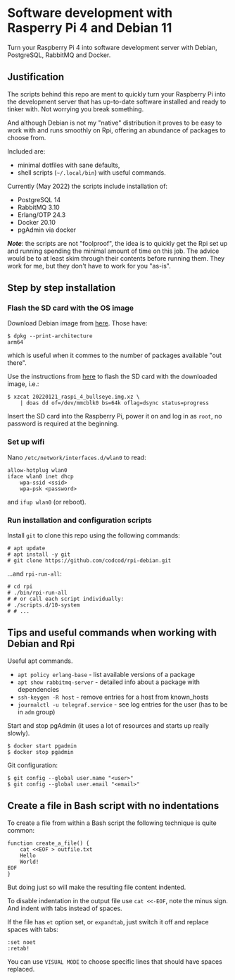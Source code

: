 # Software development with Rasperry Pi 4 and Debian 11

Turn your Raspberry Pi 4 into software development server with Debian,
PostgreSQL, RabbitMQ and Docker.

## Justification

The scripts behind this repo are ment to quickly turn your Raspberry Pi into
the development server that has up-to-date software installed and ready to
tinker with. Not worrying you break something.

And although Debian is not my "native" distribution it proves to be easy to
work with and runs smoothly on Rpi, offering an abundance of packages to choose
from.

Included are:

- minimal dotfiles with sane defaults,
- shell scripts (`~/.local/bin`) with useful commands.

Currently (May 2022) the scripts include installation of:

- PostgreSQL 14
- RabbitMQ 3.10
- Erlang/OTP 24.3
- Docker 20.10
- pgAdmin via docker

***Note***: the scripts are not "foolproof", the idea is to quickly get the Rpi
set up and running spending the minimal amount of time on this job. The advice
would be to at least skim through their contents before running them. They work
for me, but they don't have to work for you "as-is".

## Step by step installation

### Flash the SD card with the OS image

Download Debian image from [here](https://raspi.debian.net/tested-images).
Those have:

```shell
$ dpkg --print-architecture
arm64
```

which is useful when it commes to the number of packages available "out there".

Use the instructions from [here](https://raspi.debian.net/how-to-image/)
to flash the SD card with the downloaded image, i.e.:

```shell
$ xzcat 20220121_raspi_4_bullseye.img.xz \
    | doas dd of=/dev/mmcblk0 bs=64k oflag=dsync status=progress
```

Insert the SD card into the Raspberry Pi, power it on and log in as `root`, no
password is required at the beginning.

### Set up wifi

Nano `/etc/network/interfaces.d/wlan0` to read:

```text
allow-hotplug wlan0
iface wlan0 inet dhcp
    wpa-ssid <ssid>
    wpa-psk <password>
```

and `ifup wlan0` (or reboot).

### Run installation and configuration scripts

Install `git` to clone this repo using the following commands:

```shell
# apt update
# apt install -y git
# git clone https://github.com/codcod/rpi-debian.git
```
...and `rpi-run-all`:

```shell
# cd rpi
# ./bin/rpi-run-all
# # or call each script individually:
# ./scripts.d/10-system
# # ...
```

## Tips and useful commands when working with Debian and Rpi

Useful apt commands.

- `apt policy erlang-base` - list available versions of a package
- `apt show rabbitmq-server` - detailed info about a package with dependencies
- `ssh-keygen -R host` - remove entries for a host from known_hosts
- `journalctl -u telegraf.service` - see log entries for the user (has to be in
  `adm` group)

Start and stop pgAdmin (it uses a lot of resources and starts up really slowly).

```shell
$ docker start pgadmin
$ docker stop pgadmin
```

Git configuration:

```shell
$ git config --global user.name "<user>"
$ git config --global user.email "<email>"
```

## Create a file in Bash script with no indentations

To create a file from within a Bash script the following technique is quite
common:

```shell
function create_a_file() {
    cat <<EOF > outfile.txt
    Hello
	World!
EOF
}
```

But doing just so will make the resulting file content indented.

To disable indentation in the output file use `cat <<-EOF`, note the minus
sign. And indent with tabs instead of spaces.

If the file has `et` option set, or `expandtab`, just switch it off and
replace spaces with tabs:

```text
:set noet
:retab!
```

You can use `VISUAL MODE` to choose specific lines that should have spaces
replaced.

